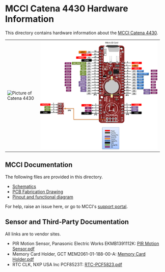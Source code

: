 # MCCI Catena 4430 Hardware Information

This directory contains hardware information about the [MCCI Catena 4430](https://mcci.io/catena4430).

|            |             |
-------------|-------------
![Picture of Catena 4430](/assets/Catena-4430.jpeg) | ![Pinout of Catena 4430](./Catena-4430-PinMapping.png)

## MCCI Documentation

The following files are provided in this directory.

- [Schematics](./234001199b_(Catena-4430-Schematic).pdf)
- [PCB Fabrication Drawing](./234001201a_(Catena-4430-PCB-Layout-Fabrication-Drawing).pdf)
- [Pinout and functional diagram](Catena-4430-PinMapping.png)

For help, raise an issue here, or go to MCCI's [support portal](https://portal.mcci.com).

## Sensor and Third-Party Documentation

All links are to vendor sites.

- PIR Motion Sensor, Panasonic Electric Works EKMB1391112K: [PIR Motion Sensor.pdf](https://b2b-api.panasonic.eu/file_stream/pids/fileversion/4541)
- Memory Card Holder, GCT MEM2061-01-188-00-A: [Memory Card Holder.pdf](https://gct.co/files/drawings/mem2061.pdf)
- RTC CLK, NXP USA Inc PCF8523T: [RTC-PCF5823.pdf](https://www.nxp.com/docs/en/data-sheet/PCF8523.pdf)
